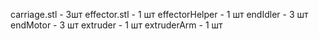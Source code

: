 carriage.stl    - 3шт
effector.stl    - 1 шт
effectorHelper  - 1 шт
endIdler        - 3 шт
endMotor        - 3 шт
extruder        - 1 шт
extruderArm     - 1 шт
